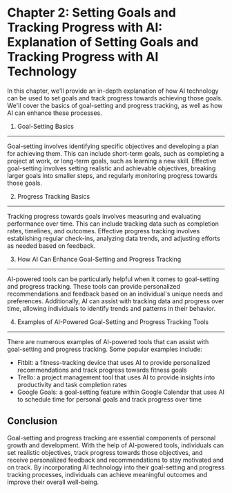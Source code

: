 Chapter 2: Setting Goals and Tracking Progress with AI: Explanation of Setting Goals and Tracking Progress with AI Technology
=============================================================================================================================

In this chapter, we'll provide an in-depth explanation of how AI technology can be used to set goals and track progress towards achieving those goals. We'll cover the basics of goal-setting and progress tracking, as well as how AI can enhance these processes.

1. Goal-Setting Basics
----------------------

Goal-setting involves identifying specific objectives and developing a plan for achieving them. This can include short-term goals, such as completing a project at work, or long-term goals, such as learning a new skill. Effective goal-setting involves setting realistic and achievable objectives, breaking larger goals into smaller steps, and regularly monitoring progress towards those goals.

2. Progress Tracking Basics
---------------------------

Tracking progress towards goals involves measuring and evaluating performance over time. This can include tracking data such as completion rates, timelines, and outcomes. Effective progress tracking involves establishing regular check-ins, analyzing data trends, and adjusting efforts as needed based on feedback.

3. How AI Can Enhance Goal-Setting and Progress Tracking
--------------------------------------------------------

AI-powered tools can be particularly helpful when it comes to goal-setting and progress tracking. These tools can provide personalized recommendations and feedback based on an individual's unique needs and preferences. Additionally, AI can assist with tracking data and progress over time, allowing individuals to identify trends and patterns in their behavior.

4. Examples of AI-Powered Goal-Setting and Progress Tracking Tools
------------------------------------------------------------------

There are numerous examples of AI-powered tools that can assist with goal-setting and progress tracking. Some popular examples include:

* Fitbit: a fitness-tracking device that uses AI to provide personalized recommendations and track progress towards fitness goals
* Trello: a project management tool that uses AI to provide insights into productivity and task completion rates
* Google Goals: a goal-setting feature within Google Calendar that uses AI to schedule time for personal goals and track progress over time

Conclusion
----------

Goal-setting and progress tracking are essential components of personal growth and development. With the help of AI-powered tools, individuals can set realistic objectives, track progress towards those objectives, and receive personalized feedback and recommendations to stay motivated and on track. By incorporating AI technology into their goal-setting and progress tracking processes, individuals can achieve meaningful outcomes and improve their overall well-being.
